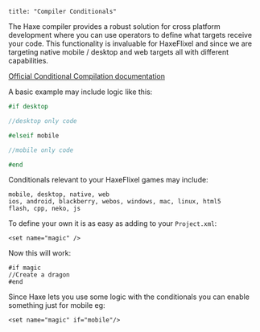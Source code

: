 ```
title: "Compiler Conditionals"
```

The Haxe compiler provides a robust solution for cross platform development where you can use operators to define what targets receive your code. This functionality is invaluable for HaxeFlixel and since we are targeting native mobile / desktop and web targets all with different capabilities.

[Official Conditional Compilation documentation](http://http://haxe.org/ref/conditionals)

A basic example may include logic like this:

``` haxe
#if desktop

//desktop only code

#elseif mobile

//mobile only code

#end
```
Conditionals relevant to your HaxeFlixel games may include:

```
mobile, desktop, native, web
ios, android, blackberry, webos, windows, mac, linux, html5
flash, cpp, neko, js
```

To define your own it is as easy as adding to your ```Project.xml```:

```
<set name="magic" />
```

Now this will work:

```
#if magic
//Create a dragon
#end
```

Since Haxe lets you use some logic with the conditionals you can enable something just for mobile eg:

```
<set name="magic" if="mobile"/>
```